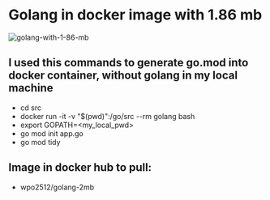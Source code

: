 # Golang in docker image with 1.86 mb

![golang-with-1-86-mb](https://i.imgur.com/bGIsQ3F.png)

## I used this commands to generate go.mod into docker container, without golang in my local machine

- cd src
- docker run -it -v "$(pwd)":/go/src --rm golang bash
- export GOPATH=<my_local_pwd>
- go mod init app.go
- go mod tidy

## Image in docker hub to pull:

- wpo2512/golang-2mb
